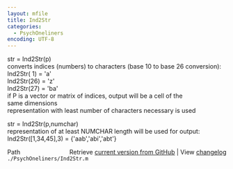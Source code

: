 ```yaml
---
layout: mfile
title: Ind2Str
categories:
  - PsychOneliners
encoding: UTF-8
---
```


str = Ind2Str(p)  
converts indices (numbers) to characters (base 10 to base 26 conversion):  
Ind2Str( 1) = 'a'  
Ind2Str(26) = 'z'  
Ind2Str(27) = 'ba'  
if P is a vector or matrix of indices, output will be a cell of the  
same dimensions  
representation with least number of characters necessary is used  

str = Ind2Str(p,numchar)  
representation of at least NUMCHAR length will be used for output:  
Ind2Str([1,34,45],3) = {'aab','abi','abt'}  


<div class="code_header" style="text-align:right;">
  <span style="float:left;">Path&nbsp;&nbsp;</span> <span class="counter">Retrieve <a href=
  "https://raw.github.com/Psychtoolbox-3/Psychtoolbox-3/beta/./PsychOneliners/Ind2Str.m">current version from GitHub</a> | View <a href=
  "https://github.com/Psychtoolbox-3/Psychtoolbox-3/commits/beta/./PsychOneliners/Ind2Str.m">changelog</a></span>
</div>
<div class="code">
  <code>./PsychOneliners/Ind2Str.m</code>
</div>
